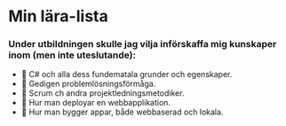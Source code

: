 # Min lära-lista

### Under utbildningen skulle jag vilja införskaffa mig kunskaper inom (men inte uteslutande): 
- 🕺 C# och alla dess fundematala grunder och egenskaper. 
- 🌱 Gedigen problemlösningsförmåga. 
- 🤖 Scrum ch andra projektledningsmetodiker.
- 🤝 Hur man deployar en webbapplikation.
- 📱 Hur man bygger appar, både webbaserad och lokala. 